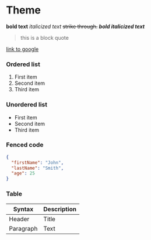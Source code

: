 # Theme

**bold text** *italicized text* ~~strike through.~~ **_bold italicized text_**

> this is a block quote

[link to google](https://www.google.com)

### Ordered list

1. First item
2. Second item
3. Third item

### Unordered list

- First item
- Second item
- Third item

### Fenced code

```json
{
  "firstName": "John",
  "lastName": "Smith",
  "age": 25
}
```


### Table

| Syntax | Description |
| ----------- | ----------- |
| Header | Title |
| Paragraph | Text |

